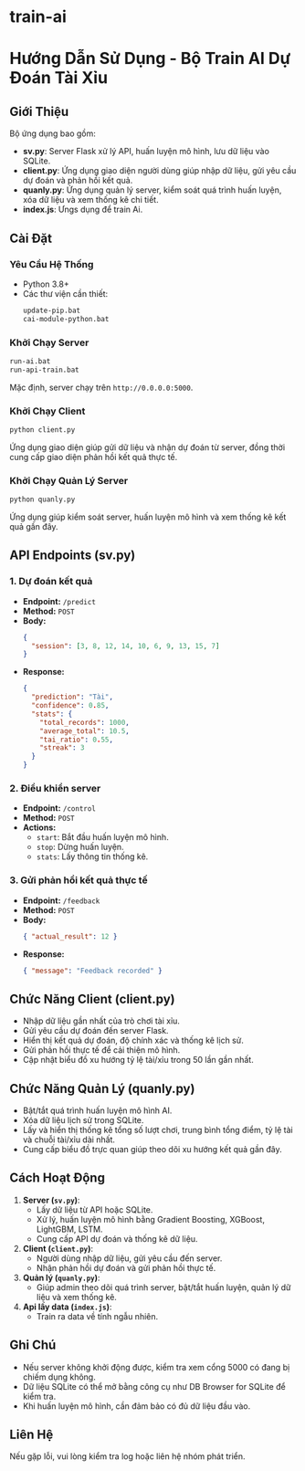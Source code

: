 # train-ai
# Hướng Dẫn Sử Dụng - Bộ Train AI  Dự Đoán Tài Xỉu

## Giới Thiệu
Bộ ứng dụng bao gồm:
- **sv.py**: Server Flask xử lý API, huấn luyện mô hình, lưu dữ liệu vào SQLite.
- **client.py**: Ứng dụng giao diện người dùng giúp nhập dữ liệu, gửi yêu cầu dự đoán và phản hồi kết quả.
- **quanly.py**: Ứng dụng quản lý server, kiểm soát quá trình huấn luyện, xóa dữ liệu và xem thống kê chi tiết.
- **index.js**: Ưngs dụng để train Ai.

## Cài Đặt
### Yêu Cầu Hệ Thống
- Python 3.8+
- Các thư viện cần thiết:
  ```bash
  update-pip.bat
  cai-module-python.bat
  ```

### Khởi Chạy Server
```bash
run-ai.bat
run-api-train.bat
```
Mặc định, server chạy trên `http://0.0.0.0:5000`.

### Khởi Chạy Client
```bash
python client.py
```
Ứng dụng giao diện giúp gửi dữ liệu và nhận dự đoán từ server, đồng thời cung cấp giao diện phản hồi kết quả thực tế.

### Khởi Chạy Quản Lý Server
```bash
python quanly.py
```
Ứng dụng giúp kiểm soát server, huấn luyện mô hình và xem thống kê kết quả gần đây.

## API Endpoints (sv.py)
### 1. Dự đoán kết quả
- **Endpoint:** `/predict`
- **Method:** `POST`
- **Body:**
  ```json
  {
    "session": [3, 8, 12, 14, 10, 6, 9, 13, 15, 7]
  }
  ```
- **Response:**
  ```json
  {
    "prediction": "Tài",
    "confidence": 0.85,
    "stats": {
      "total_records": 1000,
      "average_total": 10.5,
      "tai_ratio": 0.55,
      "streak": 3
    }
  }
  ```

### 2. Điều khiển server
- **Endpoint:** `/control`
- **Method:** `POST`
- **Actions:**
  - `start`: Bắt đầu huấn luyện mô hình.
  - `stop`: Dừng huấn luyện.
  - `stats`: Lấy thông tin thống kê.

### 3. Gửi phản hồi kết quả thực tế
- **Endpoint:** `/feedback`
- **Method:** `POST`
- **Body:**
  ```json
  { "actual_result": 12 }
  ```
- **Response:**
  ```json
  { "message": "Feedback recorded" }
  ```

## Chức Năng Client (client.py)
- Nhập dữ liệu gần nhất của trò chơi tài xỉu.
- Gửi yêu cầu dự đoán đến server Flask.
- Hiển thị kết quả dự đoán, độ chính xác và thống kê lịch sử.
- Gửi phản hồi thực tế để cải thiện mô hình.
- Cập nhật biểu đồ xu hướng tỷ lệ tài/xỉu trong 50 lần gần nhất.

## Chức Năng Quản Lý (quanly.py)
- Bật/tắt quá trình huấn luyện mô hình AI.
- Xóa dữ liệu lịch sử trong SQLite.
- Lấy và hiển thị thống kê tổng số lượt chơi, trung bình tổng điểm, tỷ lệ tài và chuỗi tài/xỉu dài nhất.
- Cung cấp biểu đồ trực quan giúp theo dõi xu hướng kết quả gần đây.

## Cách Hoạt Động
1. **Server (`sv.py`)**:
   - Lấy dữ liệu từ API hoặc SQLite.
   - Xử lý, huấn luyện mô hình bằng Gradient Boosting, XGBoost, LightGBM, LSTM.
   - Cung cấp API dự đoán và thống kê dữ liệu.
2. **Client (`client.py`)**:
   - Người dùng nhập dữ liệu, gửi yêu cầu đến server.
   - Nhận phản hồi dự đoán và gửi phản hồi thực tế.
3. **Quản lý (`quanly.py`)**:
   - Giúp admin theo dõi quá trình server, bật/tắt huấn luyện, quản lý dữ liệu và xem thống kê.
4. **Api lấy data (`index.js`)**:
   - Train ra data về tính ngẫu nhiên.

## Ghi Chú
- Nếu server không khởi động được, kiểm tra xem cổng 5000 có đang bị chiếm dụng không.
- Dữ liệu SQLite có thể mở bằng công cụ như DB Browser for SQLite để kiểm tra.
- Khi huấn luyện mô hình, cần đảm bảo có đủ dữ liệu đầu vào.

## Liên Hệ
Nếu gặp lỗi, vui lòng kiểm tra log hoặc liên hệ nhóm phát triển.

